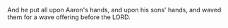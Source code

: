 And he put all upon Aaron's hands, and upon his sons' hands, and waved them for a wave offering before the LORD.
